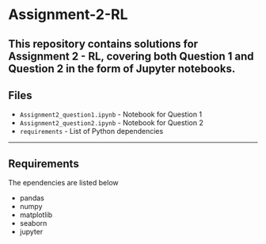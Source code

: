 # Assignment-2-RL

This repository contains solutions for **Assignment 2 - RL**, covering both **Question 1** and **Question 2** in the form of Jupyter notebooks.
---

## Files

- `Assignment2_question1.ipynb` - Notebook for Question 1
- `Assignment2_question2.ipynb` - Notebook for Question 2
- `requirements` - List of Python dependencies


---

## Requirements

The ependencies are listed below

- pandas
- numpy
- matplotlib
- seaborn
- jupyter
